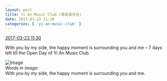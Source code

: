 ```yaml
---
layout: post
title: Yi An Music Club (易安音乐社)
date: 2017-03-23 11:30
categories: [ 'yi-an-music-club' ]
---
```


<div class="weibo-info">
  <a href="http://weibo.com/6094546964/EB6k0oqAi">2017-03-23 11:30</a>
</div>

With you by my side, the happy moment is surrounding you and me – 7 days left till the Open Day of Yi An Music Club.

<!-- more -->

![Image](https://wx3.sinaimg.cn/mw690/006Es64Agy1fdwlpk3595j30u01hc4qp.jpg)  
*Words in image:*  
With you by my side, the happy moment is surrounding you and me.
